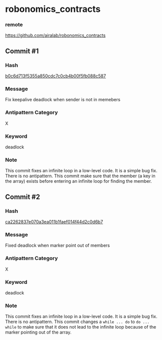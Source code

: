 # robonomics_contracts

### remote
https://github.com/airalab/robonomics_contracts

## Commit #1 

### Hash
[b0c6d713f5355a850cdc7c0cb4b00f5fb088c587](https://github.com/airalab/robonomics_contracts/commit/b0c6d713f5355a850cdc7c0cb4b00f5fb088c587)

### Message
Fix keepalive deadlock when sender is not in memebers

### Antipattern Category
X

### Keyword
deadlock

### Note
This commit fixes an infinite loop in a low-level code. It is a simple bug fix. There is no antipattern. This commit make sure that the member (a key in the array) exists before entering an infinite loop for finding the member.

## Commit #2

### Hash
[ca2262837e070a3ea011b1faef014f44d2c0d6b7](https://github.com/airalab/robonomics_contracts/commit/ca2262837e070a3ea011b1faef014f44d2c0d6b7)

### Message
Fixed deadlock when marker point out of members

### Antipattern Category
X

### Keyword
deadlock

### Note
This commit fixes an infinite loop in a low-level code. It is a simple bug fix. There is no antipattern. This commit changes a `while ... do` to `do ... while` to make sure that it does not lead to the infinite loop because of the marker pointing out of the array.